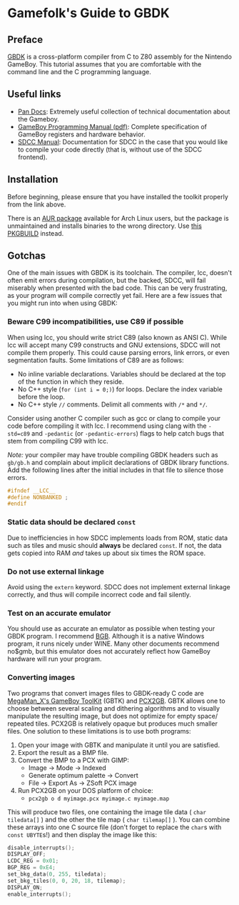 # Gamefolk's Guide to GBDK

## Preface

[GBDK] is a cross-platform compiler from C to Z80 assembly for the Nintendo
GameBoy. This tutorial assumes that you are comfortable with the command line
and the C programming language.

## Useful links

* [Pan Docs]: Extremely useful collection of technical documentation about the
  Gameboy.
* [GameBoy Programming Manual (pdf)][Programming Manual]: Complete specification
  of GameBoy registers and hardware behavior.
* [SDCC Manual]: Documentation for SDCC in the case that you would like to
  compile your code directly (that is, without use of the SDCC frontend).

## Installation
Before beginning, please ensure that you have installed the toolkit properly
from the link above.

There is an [AUR package] available for Arch Linux users, but the package is
unmaintained and installs binaries to the wrong directory. Use [this
PKGBUILD][PKGBUILD gist] instead.

## Gotchas

One of the main issues with GBDK is its toolchain. The compiler, lcc, doesn't
often emit errors during compilation, but the backed, SDCC, will fail miserably
when presented with the bad code. This can be very frustrating, as your program
will compile correctly yet fail. Here are a few issues that you might run into
when using GBDK:

### Beware C99 incompatibilities, use C89 if possible

When using lcc, you should write strict C89 (also known as ANSI C). While lcc
will accept many C99 constructs and GNU extensions, SDCC will not compile them
properly. This could cause parsing errors, link errors, or even segmentation
faults. Some limitations of C89 are as follows:

  * No inline variable declarations. Variables should be declared at the top of
    the function in which they reside.
  * No C++ style (`for (int i = 0;)`) for loops. Declare the index variable
    before the loop.
  * No C++ style `//` comments. Delimit all comments with `/*` and `*/`.

Consider using another C compiler such as gcc or clang to compile your code
before compiling it with lcc. I recommend using clang with the `-std=c89` and
`-pedantic` (or `-pedantic-errors`) flags to help catch bugs that stem from
compiling C99 with lcc.

*Note:* your compiler may have trouble compiling GBDK headers such as `gb/gb.h`
and complain about implicit declarations of GBDK library functions. Add the
following lines after the initial includes in that file to silence those errors.

```c
#ifndef __LCC__
#define NONBANKED ;
#endif
```

### Static data should be declared `const`

Due to inefficiencies in how SDCC implements loads from ROM, static data such as
tiles and music should __always__ be declared `const`. If not, the data gets
copied into RAM *and* takes up about six times the ROM space.

### Do not use external linkage

Avoid using the `extern` keyword. SDCC does not implement external linkage
correctly, and thus will compile incorrect code and fail silently.

### Test on an accurate emulator

You should use as accurate an emulator as possible when testing your GBDK
program. I recommend [BGB]. Although it is a native Windows program, it runs
nicely under WINE. Many other documents recommend no$gmb, but this emulator does
not accurately reflect how GameBoy hardware will run your program.

### Converting images

Two programs that convert images files to GBDK-ready C code are [MegaMan_X's
GameBoy ToolKit][GBTK] (GBTK) and [PCX2GB]. GBTK allows one to choose between
several scaling and dithering algorithms and to visually manipulate the
resulting image, but does not optimize for empty space/ repeated tiles. PCX2GB
is relatively opaque but produces much smaller files. One solution to these
limitations is to use both programs:

1. Open your image with GBTK and manipulate it until you are satisfied.
2. Export the result as a BMP file.
3. Convert the BMP to a PCX with GIMP:
    * Image -> Mode -> Indexed
    * Generate optimum palette -> Convert
    * File -> Export As -> ZSoft PCX image
4. Run PCX2GB on your DOS platform of choice:
    * `pcx2gb o d myimage.pcx myimage.c myimage.map`

This will produce two files, one containing the image tile data ( `char
tiledata[]` ) and the other the tile map ( `char tilemap[]` ). You can combine
these arrays into one C source file (don't forget to replace the `char`s with
`const UBYTE`s!) and then display the image like this:

```c
disable_interrupts();
DISPLAY_OFF;
LCDC_REG = 0x01;
BGP_REG = 0xE4;
set_bkg_data(0, 255, tiledata);
set_bkg_tiles(0, 0, 20, 18, tilemap);
DISPLAY_ON;
enable_interrupts();
```

[GBDK]: http://gbdk.sourceforge.net
[BGB]: http://bgb.bircd.org
[AUR package]: http://aur.archlinux.org/packages/gbdk
[PKGBUILD gist]: https://gist.github.com/euclio/26fa5b6e76dc9f52bffd
[Pan Docs]: http://nocash.emubase.de/pandocs.htm
[Programming Manual]: http://students.washington.edu/fidelp/galp/megaguides/GameBoyProgrammingManual.pdf
[SDCC manual]: http://sdcc.sourceforge.net/doc/sdccman.pdf
[GBTK]: http://www.yvan256.net/projects/gameboy/#gbtk
[PCX2GB]: http://www.yvan256.net/projects/gameboy/#pcx2gb
